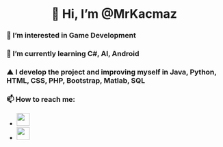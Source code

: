 <h1 align = "center"> 👋 Hi, I’m @MrKacmaz</h1>
<h3>👀 I’m interested in Game Development</h3>
<h3>🌱 I’m currently learning C#, AI, Android</h3>
<h3>▲ I develop the project and improving myself in Java, Python, HTML, CSS, PHP, Bootstrap, Matlab, SQL</h3>
<h3>📫 How to reach me:</h3>


<ul>
  <li>
    <a href ="https://www.linkedin.com/in/alperen-ka%C3%A7maz-2202/">
      <img src="https://image.flaticon.com/icons/png/512/61/61109.png" width="30" height="30">
    </a>
    
  </li>
  <li>
    <a href="mailto:alperen703.akm@gmail.com">
      <img src = "https://cdn4.iconfinder.com/data/icons/logos-brands-in-colors/48/google-gmail-256.png" width="30" height="30">
    </a>
     
  </li>
</ul>







<!---
MrKacmaz/MrKacmaz is a ✨ special ✨ repository because its `README.md` (this file) appears on your GitHub profile.
You can click the Preview link to take a look at your changes.
--->
